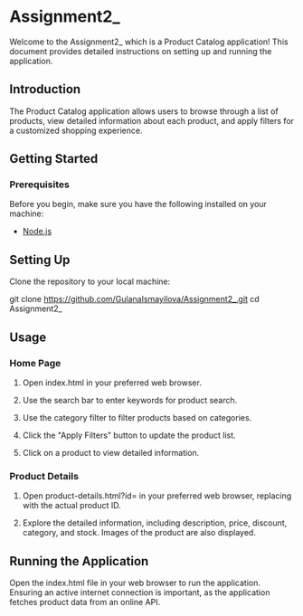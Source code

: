 # Assignment2_ 
Welcome to the Assignment2_ which is a Product Catalog application! This document provides detailed instructions on setting up and running the application.

## Introduction
The Product Catalog application allows users to browse through a list of products, view detailed information about each product, and apply filters for a customized shopping experience.

## Getting Started

### Prerequisites

Before you begin, make sure you have the following installed on your machine:

- [Node.js](https://nodejs.org/) 

## Setting Up
Clone the repository to your local machine:

   git clone https://github.com/GulanaIsmayilova/Assignment2_.git
   cd Assignment2_

## Usage

### Home Page
1. Open index.html in your preferred web browser.

2. Use the search bar to enter keywords for product search.

3. Use the category filter to filter products based on categories.

4. Click the "Apply Filters" button to update the product list.

5. Click on a product to view detailed information.

### Product Details
1. Open product-details.html?id=<product-id> in your preferred web browser, replacing <product-id> with the actual product ID.

2. Explore the detailed information, including description, price, discount, category, and stock. Images of the product are also displayed.

## Running the Application
Open the index.html file in your web browser to run the application. Ensuring  an active internet connection is important, as the application fetches product data from an online API.